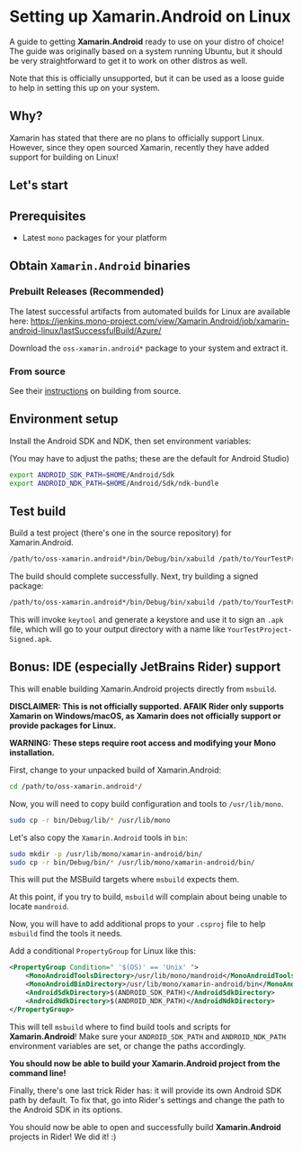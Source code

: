 # Setting up Xamarin.Android on Linux

A guide to getting **Xamarin.Android** ready to use on your distro of choice!
The guide was originally based on a system running Ubuntu, but it should be
very straightforward to get it to work on other distros as well.

Note that this is officially unsupported, but it can be used as a loose
guide to help in setting this up on your system.

## Why?

Xamarin has stated that there are no plans to officially support Linux. However,
since they open sourced Xamarin, recently they have added support for building on Linux!

## Let's start

## Prerequisites

- Latest `mono` packages for your platform

## Obtain `Xamarin.Android` binaries

### Prebuilt Releases (Recommended)

The latest successful artifacts from automated builds for Linux are available here: <https://jenkins.mono-project.com/view/Xamarin.Android/job/xamarin-android-linux/lastSuccessfulBuild/Azure/>

Download the `oss-xamarin.android*` package to your system and extract it.

### From source

See their [instructions](https://github.com/xamarin/xamarin-android/blob/master/README.md) on building from source.

## Environment setup

Install the Android SDK and NDK, then set environment variables:

(You may have to adjust the paths; these are the default for Android Studio)

```sh
export ANDROID_SDK_PATH=$HOME/Android/Sdk
export ANDROID_NDK_PATH=$HOME/Android/Sdk/ndk-bundle
```

## Test build

Build a test project (there's one in the source repository) for Xamarin.Android.

```sh
/path/to/oss-xamarin.android*/bin/Debug/bin/xabuild /path/to/YourTestProject.csproj
```

The build should complete successfully. Next, try building a signed package:

```sh
/path/to/oss-xamarin.android*/bin/Debug/bin/xabuild /path/to/YourTestProject.csproj /t:SignAndroidPackage
```

This will invoke `keytool` and generate a keystore and use it to sign an `.apk` file, which
will go to your output directory with a name like `YourTestProject-Signed.apk`.

## Bonus: IDE (especially JetBrains Rider) support

This will enable building Xamarin.Android projects directly from `msbuild`.

**DISCLAIMER: This is not officially supported. AFAIK Rider only supports Xamarin on Windows/macOS, as
Xamarin does not officially support or provide packages for Linux.**

**WARNING: These steps require root access and modifying your Mono installation.**

First, change to your unpacked build of Xamarin.Android:

```sh
cd /path/to/oss-xamarin.android*/
```

Now, you will need to copy build configuration and tools to `/usr/lib/mono`.

```sh
sudo cp -r bin/Debug/lib/* /usr/lib/mono
```

Let's also copy the `Xamarin.Android` tools in `bin`:

```sh
sudo mkdir -p /usr/lib/mono/xamarin-android/bin/
sudo cp -r bin/Debug/bin/* /usr/lib/mono/xamarin-android/bin/
```

This will put the MSBuild targets where `msbuild` expects them.

At this point, if you try to build, `msbuild` will complain about being unable to locate `mandroid`.

Now, you will have to add additional props to your `.csproj` file to help `msbuild` find
the tools it needs.

Add a conditional `PropertyGroup` for Linux like this:

```xml
<PropertyGroup Condition=" '$(OS)' == 'Unix' ">
    <MonoAndroidToolsDirectory>/usr/lib/mono/mandroid</MonoAndroidToolsDirectory>
    <MonoAndroidBinDirectory>/usr/lib/mono/xamarin-android/bin</MonoAndroidBinDirectory>
    <AndroidSdkDirectory>$(ANDROID_SDK_PATH)</AndroidSdkDirectory>
    <AndroidNdkDirectory>$(ANDROID_NDK_PATH)</AndroidNdkDirectory>
</PropertyGroup>
```

This will tell `msbuild` where to find build tools and scripts for **Xamarin.Android**!
Make sure your `ANDROID_SDK_PATH` and `ANDROID_NDK_PATH` environment variables are set,
or change the paths accordingly.

**You should now be able to build your Xamarin.Android project from the command line!**

Finally, there's one last trick Rider has: it will provide its own Android SDK path
by default. To fix that, go into Rider's settings and change the path to the Android SDK
in its options.

You should now be able to open and successfully build **Xamarin.Android** projects in Rider! We did it! :)
